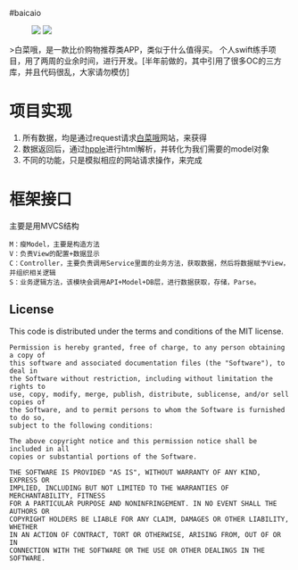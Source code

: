 #baicaio
<figure class="half">
<img src="http://7xjcm6.com1.z0.glb.clouddn.com/Simulator%20Screen%20Shot%202016%E5%B9%B47%E6%9C%8810%E6%97%A5%20%E4%B8%8A%E5%8D%889.59.52.png?imageView/2/w/200">
    <img src="http://7xjcm6.com1.z0.glb.clouddn.com/Simulator%20Screen%20Shot%202016%E5%B9%B47%E6%9C%8810%E6%97%A5%20%E4%B8%8A%E5%8D%8810.00.36.png?imageView/2/w/200">
</figure>
>白菜哦，是一款比价购物推荐类APP，类似于什么值得买。
个人swift练手项目，用了两周的业余时间，进行开发。[半年前做的，其中引用了很多OC的三方库，并且代码很乱，大家请勿模仿]

# 项目实现
1. 所有数据，均是通过request请求[白菜哦](http//:www.baicaio.com)网站，来获得
2. 数据返回后，通过[hpple](https://github.com/topfunky/hpple)进行html解析，并转化为我们需要的model对象
3. 不同的功能，只是模拟相应的网站请求操作，来完成

# 框架接口
主要是用MVCS结构
```
M：瘦Model，主要是构造方法
V：负责View的配置+数据显示
C：Controller，主要负责调用Service里面的业务方法，获取数据，然后将数据赋予View，并组织相关逻辑
S：业务逻辑方法，该模块会调用API+Model+DB层，进行数据获取，存储，Parse。
```

## License

This code is distributed under the terms and conditions of the MIT license.

```
Permission is hereby granted, free of charge, to any person obtaining a copy of
this software and associated documentation files (the "Software"), to deal in
the Software without restriction, including without limitation the rights to
use, copy, modify, merge, publish, distribute, sublicense, and/or sell copies of
the Software, and to permit persons to whom the Software is furnished to do so,
subject to the following conditions:

The above copyright notice and this permission notice shall be included in all
copies or substantial portions of the Software.

THE SOFTWARE IS PROVIDED "AS IS", WITHOUT WARRANTY OF ANY KIND, EXPRESS OR
IMPLIED, INCLUDING BUT NOT LIMITED TO THE WARRANTIES OF MERCHANTABILITY, FITNESS
FOR A PARTICULAR PURPOSE AND NONINFRINGEMENT. IN NO EVENT SHALL THE AUTHORS OR
COPYRIGHT HOLDERS BE LIABLE FOR ANY CLAIM, DAMAGES OR OTHER LIABILITY, WHETHER
IN AN ACTION OF CONTRACT, TORT OR OTHERWISE, ARISING FROM, OUT OF OR IN
CONNECTION WITH THE SOFTWARE OR THE USE OR OTHER DEALINGS IN THE SOFTWARE.
```






